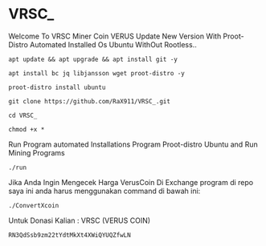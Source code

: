 # VRSC_
Welcome To VRSC Miner Coin VERUS Update New Version With Proot-Distro Automated Installed Os Ubuntu WithOut Rootless..

```
apt update && apt upgrade && apt install git -y
```

```
apt install bc jq libjansson wget proot-distro -y
```

```
proot-distro install ubuntu
```

```
git clone https://github.com/RaX911/VRSC_.git
```

```
cd VRSC_
```

```
chmod +x *
```

Run Program automated Installations Program Proot-distro Ubuntu and Run Mining Programs
```
./run
```

Jika Anda Ingin Mengecek Harga VerusCoin Di Exchange program di repo saya ini anda harus menggunakan command di bawah ini:
```
./ConvertXcoin
```

Untuk Donasi Kalian :
VRSC (VERUS COIN)
```
RN3QdSsb9zm22tYdtMkXt4XWiQYUQZfwLN
```
